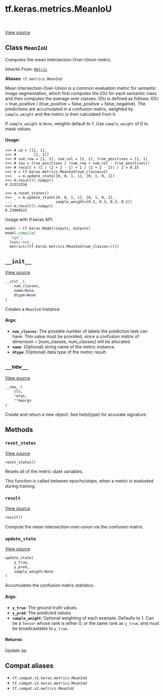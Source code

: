 <div itemscope itemtype="http://developers.google.com/ReferenceObject">
<meta itemprop="name" content="tf.keras.metrics.MeanIoU" />
<meta itemprop="path" content="Stable" />
<meta itemprop="property" content="__init__"/>
<meta itemprop="property" content="__new__"/>
<meta itemprop="property" content="reset_states"/>
<meta itemprop="property" content="result"/>
<meta itemprop="property" content="update_state"/>
</div>

# tf.keras.metrics.MeanIoU

<!-- Insert buttons and diff -->

<table class="tfo-notebook-buttons tfo-api" align="left">
</table>

<a target="_blank" href="/code/stable/tensorflow/python/keras/metrics.py">View source</a>



## Class `MeanIoU`

Computes the mean Intersection-Over-Union metric.

Inherits From: [`Metric`](../../../tf/keras/metrics/Metric.md)

**Aliases**: `tf.metrics.MeanIoU`

<!-- Placeholder for "Used in" -->

Mean Intersection-Over-Union is a common evaluation metric for semantic image
segmentation, which first computes the IOU for each semantic class and then
computes the average over classes. IOU is defined as follows:
  IOU = true_positive / (true_positive + false_positive + false_negative).
The predictions are accumulated in a confusion matrix, weighted by
`sample_weight` and the metric is then calculated from it.

If `sample_weight` is `None`, weights default to 1.
Use `sample_weight` of 0 to mask values.

#### Usage:



```
>>> # cm = [[1, 1],
>>> #        [1, 1]]
>>> # sum_row = [2, 2], sum_col = [2, 2], true_positives = [1, 1]
>>> # iou = true_positives / (sum_row + sum_col - true_positives))
>>> # result = (1 / (2 + 2 - 1) + 1 / (2 + 2 - 1)) / 2 = 0.33
>>> m = tf.keras.metrics.MeanIoU(num_classes=2)
>>> _ = m.update_state([0, 0, 1, 1], [0, 1, 0, 1])
>>> m.result().numpy()
0.33333334
```

```
>>> m.reset_states()
>>> _ = m.update_state([0, 0, 1, 1], [0, 1, 0, 1],
...                    sample_weight=[0.3, 0.3, 0.3, 0.1])
>>> m.result().numpy()
0.23809525
```

Usage with tf.keras API:

```python
model = tf.keras.Model(inputs, outputs)
model.compile(
  'sgd',
  loss='mse',
  metrics=[tf.keras.metrics.MeanIoU(num_classes=2)])
```

<h2 id="__init__"><code>__init__</code></h2>

<a target="_blank" href="/code/stable/tensorflow/python/keras/metrics.py">View source</a>

``` python
__init__(
    num_classes,
    name=None,
    dtype=None
)
```

Creates a `MeanIoU` instance.


#### Args:


* <b>`num_classes`</b>: The possible number of labels the prediction task can have.
  This value must be provided, since a confusion matrix of dimension =
  [num_classes, num_classes] will be allocated.
* <b>`name`</b>: (Optional) string name of the metric instance.
* <b>`dtype`</b>: (Optional) data type of the metric result.

<h2 id="__new__"><code>__new__</code></h2>

<a target="_blank" href="/code/stable/tensorflow/python/keras/metrics.py">View source</a>

``` python
__new__(
    cls,
    *args,
    **kwargs
)
```

Create and return a new object.  See help(type) for accurate signature.




## Methods

<h3 id="reset_states"><code>reset_states</code></h3>

<a target="_blank" href="/code/stable/tensorflow/python/keras/metrics.py">View source</a>

``` python
reset_states()
```

Resets all of the metric state variables.

This function is called between epochs/steps,
when a metric is evaluated during training.

<h3 id="result"><code>result</code></h3>

<a target="_blank" href="/code/stable/tensorflow/python/keras/metrics.py">View source</a>

``` python
result()
```

Compute the mean intersection-over-union via the confusion matrix.


<h3 id="update_state"><code>update_state</code></h3>

<a target="_blank" href="/code/stable/tensorflow/python/keras/metrics.py">View source</a>

``` python
update_state(
    y_true,
    y_pred,
    sample_weight=None
)
```

Accumulates the confusion matrix statistics.


#### Args:


* <b>`y_true`</b>: The ground truth values.
* <b>`y_pred`</b>: The predicted values.
* <b>`sample_weight`</b>: Optional weighting of each example. Defaults to 1. Can be a
  `Tensor` whose rank is either 0, or the same rank as `y_true`, and must
  be broadcastable to `y_true`.


#### Returns:

Update op.






## Compat aliases

* `tf.compat.v1.keras.metrics.MeanIoU`
* `tf.compat.v2.keras.metrics.MeanIoU`
* `tf.compat.v2.metrics.MeanIoU`


